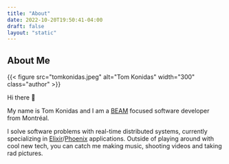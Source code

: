 ```yaml
---
title: "About"
date: 2022-10-20T19:50:41-04:00
draft: false
layout: "static"
---
```


About Me
---

<div class="about">

{{< figure src="tomkonidas.jpeg" alt="Tom Konidas" width="300" class="author" >}}

<div>

Hi there 🖖

My name is Tom Konidas and I am a [BEAM](https://en.wikipedia.org/wiki/BEAM_(Erlang_virtual_machine)) focused software developer from Montréal.

I solve software problems with real-time distributed systems, currently
specializing in
[Elixir](https://elixir-lang.org/)/[Phoenix](https://www.phoenixframework.org/)
applications. Outside of playing around with cool new tech, you can catch me
making music, shooting videos and taking rad pictures.

</div>
</div>

